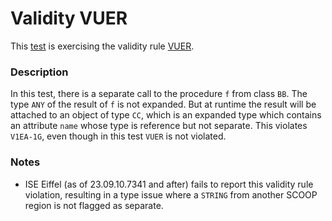 # Validity VUER

This [test](.) is exercising the validity rule [VUER](../../vuer/Readme.md).

### Description

In this test, there is a separate call to the procedure `f` from class `BB`. The type `ANY` of the result of `f` is not expanded. But at runtime the result will be attached to an object of type `CC`, which is an expanded type which contains an attribute `name` whose type is reference but not separate. This violates `V1EA-1G`, even though in this test `VUER` is not violated.

### Notes

* ISE Eiffel (as of 23.09.10.7341 and after) fails to report this validity rule violation, resulting in a type issue where a `STRING` from another SCOOP region is not flagged as separate.
